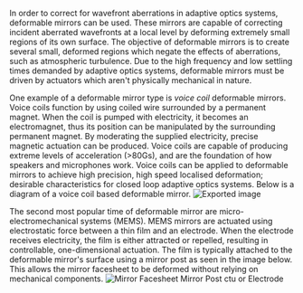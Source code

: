 In order to correct for wavefront aberrations in adaptive optics systems, deformable mirrors can be used. These mirrors are capable of correcting incident aberrated wavefronts at a local level by deforming extremely small regions of its own surface. The objective of deformable mirrors is to create several small, deformed regions which negate the effects of aberrations, such as atmospheric turbulence. Due to the high frequency and low settling times demanded by adaptive optics systems, deformable mirrors must be driven by actuators which aren't physically mechanical in nature.
 
One example of a deformable mirror type is _voice coil_ deformable mirrors. Voice coils function by using coiled wire surrounded by a permanent magnet. When the coil is pumped with electricity, it becomes an electromagnet, thus its position can be manipulated by the surrounding permanent magnet. By moderating the supplied electricity, precise magnetic actuation can be produced. Voice coils are capable of producing extreme levels of acceleration (>80Gs), and are the foundation of how speakers and microphones work. Voice coils can be applied to deformable mirrors to achieve high precision, high speed localised deformation; desirable characteristics for closed loop adaptive optics systems. Below is a diagram of a voice coil based deformable mirror.
 ![Exported image](Exported%20image%2020241010164120-2.png)  

The second most popular time of deformable mirror are micro-electromechanical systems (MEMS). MEMS mirrors are actuated using electrostatic force between a thin film and an electrode. When the electrode receives electricity, the film is either attracted or repelled, resulting in controllable, one-dimensional actuation. The film is typically attached to the deformable mirror's surface using a mirror post as seen in the image below. This allows the mirror facesheet to be deformed without relying on mechanical components.
 ![Mirror Facesheet Mirror Post ctu or Electrode ](Exported%20image%2020241010164122-3.png)  